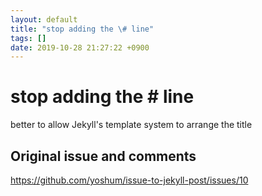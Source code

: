 ```yaml
---
layout: default
title: "stop adding the \# line"
tags: []
date: 2019-10-28 21:27:22 +0900
---
```


# stop adding the \# line

better to allow Jekyll's template system to arrange the title

## Original issue and comments

https://github.com/yoshum/issue-to-jekyll-post/issues/10
